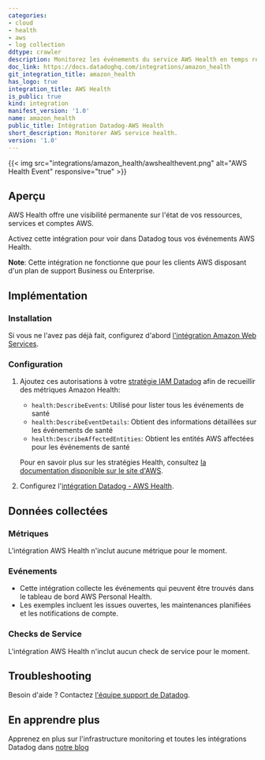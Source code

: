 ```yaml
---
categories:
- cloud
- health
- aws
- log collection
ddtype: crawler
description: Monitorez les événements du service AWS Health en temps réel.
doc_link: https://docs.datadoghq.com/integrations/amazon_health
git_integration_title: amazon_health
has_logo: true
integration_title: AWS Health
is_public: true
kind: integration
manifest_version: '1.0'
name: amazon_health
public_title: Intégration Datadog-AWS Health
short_description: Monitorer AWS service health.
version: '1.0'
---
```


{{< img src="integrations/amazon_health/awshealthevent.png" alt="AWS Health Event" responsive="true" >}}

## Aperçu

AWS Health offre une visibilité permanente sur l'état de vos ressources, services et comptes AWS.

Activez cette intégration pour voir dans Datadog tous vos événements AWS Health.

**Note**: Cette intégration ne fonctionne que pour les clients AWS disposant d'un plan de support Business ou Enterprise.

## Implémentation
### Installation

Si vous ne l'avez pas déjà fait, configurez d'abord [l'intégration Amazon Web Services][1].

### Configuration

1. Ajoutez ces autorisations à votre [stratégie IAM Datadog][2] afin de recueillir des métriques Amazon Health:

    * `health:DescribeEvents`: Utilisé pour lister tous les événements de santé
    * `health:DescribeEventDetails`: Obtient des informations détaillées sur les événements de santé
    * `health:DescribeAffectedEntities`: Obtient les entités AWS affectées pour les événements de santé

    Pour en savoir plus sur les stratégies Health, consultez [la documentation disponible sur le site d'AWS][3].

3. Configurez l'[intégration Datadog - AWS Health][4].

## Données collectées
### Métriques
L'intégration AWS Health n'inclut aucune métrique pour le moment.

### Evénements

* Cette intégration collecte les événements qui peuvent être trouvés dans le tableau de bord AWS Personal Health.
* Les exemples incluent les issues ouvertes, les maintenances planifiées et les notifications de compte.

### Checks de Service
L'intégration AWS Health n'inclut aucun check de service pour le moment.

## Troubleshooting
Besoin d'aide ? Contactez  [l'équipe support de Datadog][5].

## En apprendre plus
Apprenez en plus sur l'infrastructure monitoring et toutes les intégrations Datadog dans [notre blog][6]

[1]: https://docs.datadoghq.com/integrations/amazon_web_services/
[2]: https://docs.datadoghq.com/integrations/amazon_web_services/#installation
[3]: https://docs.aws.amazon.com/IAM/latest/UserGuide/list_health.html
[4]: https://app.datadoghq.com/account/settings#integrations/amazon_health
[5]: http://docs.datadoghq.com/help/
[6]: https://www.datadoghq.com/blog/

